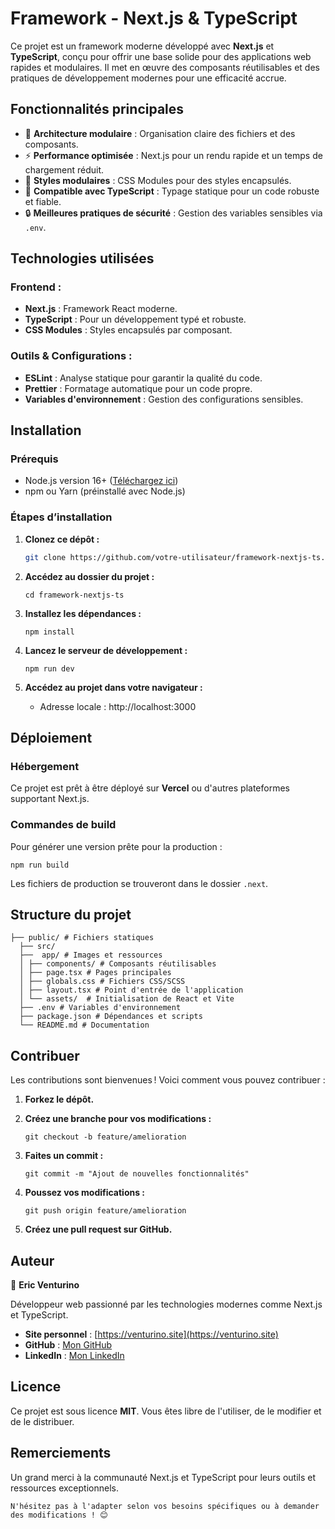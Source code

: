 
# Framework - Next.js & TypeScript


Ce projet est un framework moderne développé avec **Next.js** et **TypeScript**, conçu pour offrir une base solide pour des applications web rapides et modulaires. Il met en œuvre des composants réutilisables et des pratiques de développement modernes pour une efficacité accrue.

## Fonctionnalités principales

- 🌟 **Architecture modulaire** : Organisation claire des fichiers et des composants.
- ⚡ **Performance optimisée** : Next.js pour un rendu rapide et un temps de chargement réduit.
- 🎨 **Styles modulaires** : CSS Modules pour des styles encapsulés.
- 🚀 **Compatible avec TypeScript** : Typage statique pour un code robuste et fiable.
- 🔒 **Meilleures pratiques de sécurité** : Gestion des variables sensibles via `.env`.

## Technologies utilisées

### Frontend :
- **Next.js** : Framework React moderne.
- **TypeScript** : Pour un développement typé et robuste.
- **CSS Modules** : Styles encapsulés par composant.

### Outils & Configurations :
- **ESLint** : Analyse statique pour garantir la qualité du code.
- **Prettier** : Formatage automatique pour un code propre.
- **Variables d'environnement** : Gestion des configurations sensibles.

## Installation

### Prérequis

- Node.js version 16+ ([Téléchargez ici](https://nodejs.org/))
- npm ou Yarn (préinstallé avec Node.js)

### Étapes d’installation

1. **Clonez ce dépôt :**

   ```bash
   git clone https://github.com/votre-utilisateur/framework-nextjs-ts.git`` 

2.  **Accédez au dossier du projet :**
    
    `cd framework-nextjs-ts` 
    
3.  **Installez les dépendances :**
    
    `npm install` 
    
4.  **Lancez le serveur de développement :**
    
    `npm run dev` 
    
5.  **Accédez au projet dans votre navigateur :**
    
    -   Adresse locale : http://localhost:3000

## Déploiement

### Hébergement

Ce projet est prêt à être déployé sur **Vercel** ou d'autres plateformes supportant Next.js.

### Commandes de build

Pour générer une version prête pour la production :

`npm run build` 

Les fichiers de production se trouveront dans le dossier `.next`.

## Structure du projet


`├── public/ # Fichiers statiques  `  
`   ├── src/  `  
`   ├──  app/ # Images et ressources  `  
`   │ ├── components/ # Composants réutilisables  `  
`   │ ├── page.tsx # Pages principales  `  
`   │ ├── globals.css # Fichiers CSS/SCSS  `  
`   │ ├── layout.tsx # Point d'entrée de l'application  `  
`   │ └── assets/  # Initialisation de React et Vite  `  
`   ├── .env # Variables d'environnement  `  
`   ├── package.json # Dépendances et scripts  `  
`   └── README.md # Documentation  `  



## Contribuer

Les contributions sont bienvenues ! Voici comment vous pouvez contribuer :

1.  **Forkez le dépôt.**
    
2.  **Créez une branche pour vos modifications :**    

    `git checkout -b feature/amelioration` 
    
3.  **Faites un commit :**    
    
    `git commit -m "Ajout de nouvelles fonctionnalités"` 
    
4.  **Poussez vos modifications :**
    
    `git push origin feature/amelioration` 
    
5.  **Créez une pull request sur GitHub.**
    

## Auteur

👤 **Eric Venturino**

Développeur web passionné par les technologies modernes comme Next.js et TypeScript.

-   **Site personnel** : [https://venturino.site](https://venturino.site)
-   **GitHub** : [Mon GitHub](https://github.com/ventustyl)
-   **LinkedIn** : [Mon LinkedIn](https://www.linkedin.com/in/eric-venturino/)

## Licence

Ce projet est sous licence **MIT**. Vous êtes libre de l'utiliser, de le modifier et de le distribuer.

## Remerciements

Un grand merci à la communauté Next.js et TypeScript pour leurs outils et ressources exceptionnels.


 `N'hésitez pas à l'adapter selon vos besoins spécifiques ou à demander des modifications ! 😊`
